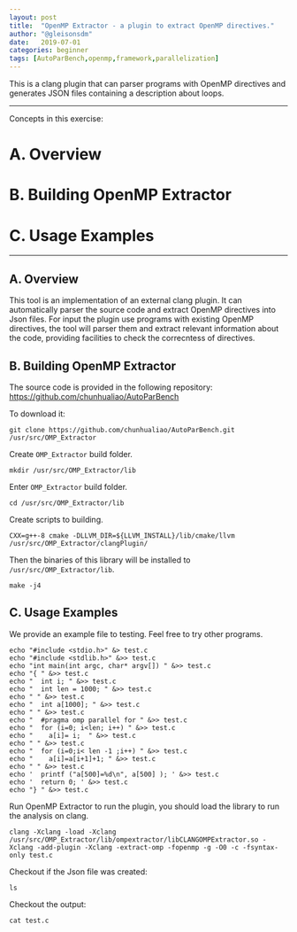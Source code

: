 ```yaml
---
layout: post
title:  "OpenMP Extractor - a plugin to extract OpenMP directives."
author: "@gleisonsdm"
date:   2019-07-01
categories: beginner
tags: [AutoParBench,openmp,framework,parallelization]
---
```


This is a clang plugin that can parser programs with OpenMP directives and generates JSON files containing a description about loops.


---

Concepts in this exercise:
# A. Overview

# B. Building OpenMP Extractor

# C. Usage Examples

---

## A. Overview

This tool is an implementation of an external clang plugin. It can automatically parser the source code and extract OpenMP directives into Json files. For input the plugin use programs with existing OpenMP directives, the tool will parser them and extract relevant information about the code, providing facilities to check the correcntess of directives.


## B. Building OpenMP Extractor

The source code is provided in the following repository:
https://github.com/chunhualiao/AutoParBench

To download it:
```.term1
git clone https://github.com/chunhualiao/AutoParBench.git /usr/src/OMP_Extractor
```

Create ```OMP_Extractor``` build folder.
```.term1
mkdir /usr/src/OMP_Extractor/lib
```

Enter ```OMP_Extractor``` build folder.
```.term1
cd /usr/src/OMP_Extractor/lib
```

Create scripts to building.
```.term1
CXX=g++-8 cmake -DLLVM_DIR=${LLVM_INSTALL}/lib/cmake/llvm /usr/src/OMP_Extractor/clangPlugin/
```

Then the binaries of this library will be installed to ```/usr/src/OMP_Extractor/lib```.
```.term1
make -j4
```

## C. Usage Examples

We provide an example file to testing. Feel free to try other programs.
```.term1
echo "#include <stdio.h>" &> test.c 
echo "#include <stdlib.h>" &>> test.c
echo "int main(int argc, char* argv[]) " &>> test.c
echo "{ " &>> test.c  
echo "  int i; " &>> test.c 
echo "  int len = 1000; " &>> test.c 
echo " " &>> test.c 
echo "  int a[1000]; " &>> test.c 
echo " " &>> test.c 
echo "  #pragma omp parallel for " &>> test.c 
echo "  for (i=0; i<len; i++) " &>> test.c 
echo "    a[i]= i;  " &>> test.c 
echo " " &>> test.c 
echo "  for (i=0;i< len -1 ;i++) " &>> test.c 
echo "    a[i]=a[i+1]+1; " &>> test.c 
echo " " &>> test.c 
echo '  printf ("a[500]=%d\n", a[500] ); ' &>> test.c 
echo '  return 0; ' &>> test.c 
echo "} " &>> test.c 
```

Run OpenMP Extractor to run the plugin, you should load the library to run the analysis on clang.
```.term1
clang -Xclang -load -Xclang /usr/src/OMP_Extractor/lib/ompextractor/libCLANGOMPExtractor.so -Xclang -add-plugin -Xclang -extract-omp -fopenmp -g -O0 -c -fsyntax-only test.c
```

Checkout if the Json file was created:
```.term1
ls 
```


Checkout the output:
```.term1
cat test.c
```

